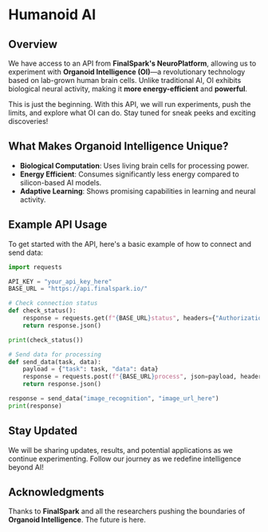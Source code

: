 # Humanoid AI

## Overview

We have access to an API from **FinalSpark's NeuroPlatform**, allowing us to experiment with **Organoid Intelligence (OI)**—a revolutionary technology based on lab-grown human brain cells. Unlike traditional AI, OI exhibits biological neural activity, making it **more energy-efficient** and **powerful**.

This is just the beginning. With this API, we will run experiments, push the limits, and explore what OI can do. Stay tuned for sneak peeks and exciting discoveries!

## What Makes Organoid Intelligence Unique?

- **Biological Computation**: Uses living brain cells for processing power.
- **Energy Efficient**: Consumes significantly less energy compared to silicon-based AI models.
- **Adaptive Learning**: Shows promising capabilities in learning and neural activity.

## Example API Usage
To get started with the API, here's a basic example of how to connect and send data:

```python
import requests

API_KEY = "your_api_key_here"
BASE_URL = "https://api.finalspark.io/"

# Check connection status
def check_status():
    response = requests.get(f"{BASE_URL}status", headers={"Authorization": f"Bearer {API_KEY}"})
    return response.json()

print(check_status())

# Send data for processing
def send_data(task, data):
    payload = {"task": task, "data": data}
    response = requests.post(f"{BASE_URL}process", json=payload, headers={"Authorization": f"Bearer {API_KEY}"})
    return response.json()

response = send_data("image_recognition", "image_url_here")
print(response)
```

## Stay Updated
We will be sharing updates, results, and potential applications as we continue experimenting. Follow our journey as we redefine intelligence beyond AI!

## Acknowledgments
Thanks to **FinalSpark** and all the researchers pushing the boundaries of **Organoid Intelligence**. The future is here.
